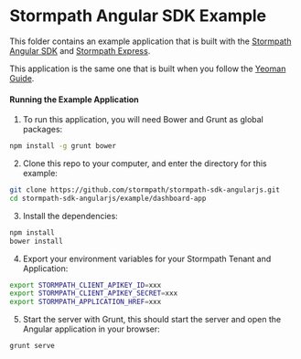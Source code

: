 # Stormpath Angular SDK Example

This folder contains an example application that is built with the [Stormpath Angular SDK][]
and [Stormpath Express][].

This application is the same one that is built when you follow the [Yeoman Guide][].

#### Running the Example Application

1. To run this application, you will need Bower and Grunt as global packages:

  ```bash
  npm install -g grunt bower
  ```

2. Clone this repo to your computer, and enter the directory for this example:

  ```bash
  git clone https://github.com/stormpath/stormpath-sdk-angularjs.git
  cd stormpath-sdk-angularjs/example/dashboard-app
  ```

3. Install the dependencies:

  ```bash
  npm install
  bower install
  ```
4. Export your environment variables for your Stormpath Tenant and Application:

  ```bash
  export STORMPATH_CLIENT_APIKEY_ID=xxx
  export STORMPATH_CLIENT_APIKEY_SECRET=xxx
  export STORMPATH_APPLICATION_HREF=xxx
  ```

5. Start the server with Grunt, this should start the server and open the Angular
  application in your browser:

  ```bash
  grunt serve
  ```

[Stormpath Angular SDK]: https://github.com/stormpath/stormpath-sdk-angularjs
[Stormpath Express]: https://github.com/stormpath/stormpath-express
[Yeoman Guide]: https://docs.stormpath.com/angularjs/guide
